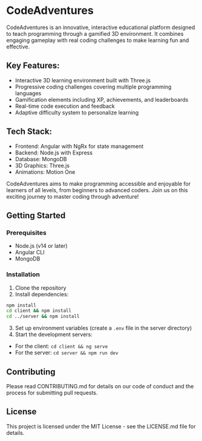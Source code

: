 # CodeAdventures

CodeAdventures is an innovative, interactive educational platform designed to teach programming through a gamified 3D environment. It combines engaging gameplay with real coding challenges to make learning fun and effective.

## Key Features:
- Interactive 3D learning environment built with Three.js
- Progressive coding challenges covering multiple programming languages
- Gamification elements including XP, achievements, and leaderboards
- Real-time code execution and feedback
- Adaptive difficulty system to personalize learning

## Tech Stack:
- Frontend: Angular with NgRx for state management
- Backend: Node.js with Express
- Database: MongoDB
- 3D Graphics: Three.js
- Animations: Motion One

CodeAdventures aims to make programming accessible and enjoyable for learners of all levels, from beginners to advanced coders. Join us on this exciting journey to master coding through adventure!

## Getting Started

### Prerequisites

- Node.js (v14 or later)
- Angular CLI
- MongoDB

### Installation

1. Clone the repository
2. Install dependencies:
```bash
npm install
cd client && npm install
cd ../server && npm install
```
3. Set up environment variables (create a `.env` file in the server directory)
4. Start the development servers:
- For the client: `cd client && ng serve`
- For the server: `cd server && npm run dev`

## Contributing

Please read CONTRIBUTING.md for details on our code of conduct and the process for submitting pull requests.

## License

This project is licensed under the MIT License - see the LICENSE.md file for details. 
